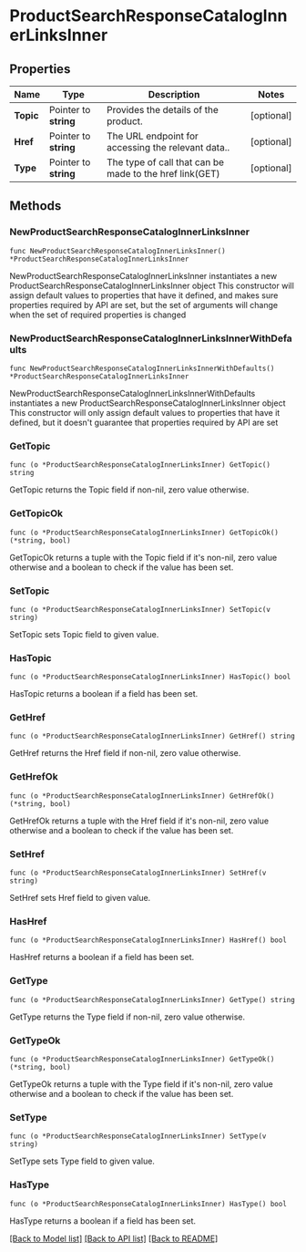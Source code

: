 # ProductSearchResponseCatalogInnerLinksInner

## Properties

Name | Type | Description | Notes
------------ | ------------- | ------------- | -------------
**Topic** | Pointer to **string** | Provides the details of the product. | [optional] 
**Href** | Pointer to **string** | The URL endpoint for accessing the relevant data.. | [optional] 
**Type** | Pointer to **string** | The type of call that can be made to the href link(GET) | [optional] 

## Methods

### NewProductSearchResponseCatalogInnerLinksInner

`func NewProductSearchResponseCatalogInnerLinksInner() *ProductSearchResponseCatalogInnerLinksInner`

NewProductSearchResponseCatalogInnerLinksInner instantiates a new ProductSearchResponseCatalogInnerLinksInner object
This constructor will assign default values to properties that have it defined,
and makes sure properties required by API are set, but the set of arguments
will change when the set of required properties is changed

### NewProductSearchResponseCatalogInnerLinksInnerWithDefaults

`func NewProductSearchResponseCatalogInnerLinksInnerWithDefaults() *ProductSearchResponseCatalogInnerLinksInner`

NewProductSearchResponseCatalogInnerLinksInnerWithDefaults instantiates a new ProductSearchResponseCatalogInnerLinksInner object
This constructor will only assign default values to properties that have it defined,
but it doesn't guarantee that properties required by API are set

### GetTopic

`func (o *ProductSearchResponseCatalogInnerLinksInner) GetTopic() string`

GetTopic returns the Topic field if non-nil, zero value otherwise.

### GetTopicOk

`func (o *ProductSearchResponseCatalogInnerLinksInner) GetTopicOk() (*string, bool)`

GetTopicOk returns a tuple with the Topic field if it's non-nil, zero value otherwise
and a boolean to check if the value has been set.

### SetTopic

`func (o *ProductSearchResponseCatalogInnerLinksInner) SetTopic(v string)`

SetTopic sets Topic field to given value.

### HasTopic

`func (o *ProductSearchResponseCatalogInnerLinksInner) HasTopic() bool`

HasTopic returns a boolean if a field has been set.

### GetHref

`func (o *ProductSearchResponseCatalogInnerLinksInner) GetHref() string`

GetHref returns the Href field if non-nil, zero value otherwise.

### GetHrefOk

`func (o *ProductSearchResponseCatalogInnerLinksInner) GetHrefOk() (*string, bool)`

GetHrefOk returns a tuple with the Href field if it's non-nil, zero value otherwise
and a boolean to check if the value has been set.

### SetHref

`func (o *ProductSearchResponseCatalogInnerLinksInner) SetHref(v string)`

SetHref sets Href field to given value.

### HasHref

`func (o *ProductSearchResponseCatalogInnerLinksInner) HasHref() bool`

HasHref returns a boolean if a field has been set.

### GetType

`func (o *ProductSearchResponseCatalogInnerLinksInner) GetType() string`

GetType returns the Type field if non-nil, zero value otherwise.

### GetTypeOk

`func (o *ProductSearchResponseCatalogInnerLinksInner) GetTypeOk() (*string, bool)`

GetTypeOk returns a tuple with the Type field if it's non-nil, zero value otherwise
and a boolean to check if the value has been set.

### SetType

`func (o *ProductSearchResponseCatalogInnerLinksInner) SetType(v string)`

SetType sets Type field to given value.

### HasType

`func (o *ProductSearchResponseCatalogInnerLinksInner) HasType() bool`

HasType returns a boolean if a field has been set.


[[Back to Model list]](../README.md#documentation-for-models) [[Back to API list]](../README.md#documentation-for-api-endpoints) [[Back to README]](../README.md)


